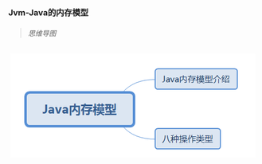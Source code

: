 ### Jvm-Java的内存模型

> ###### 思维导图

​	![](https://github.com/ljingya/LearningNotes/blob/master/Images/Java%E5%86%85%E5%AD%98%E6%A8%A1%E5%9E%8B.jpg?raw=true)